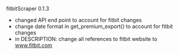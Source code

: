 
fitbitScraper 0.1.3
* changed API end point to account for fitbit changes
* change date format in get_premium_export() to account for fitbit changes
* in DESCRIPTION: change all references to fitbit website to www.fitbit.com
